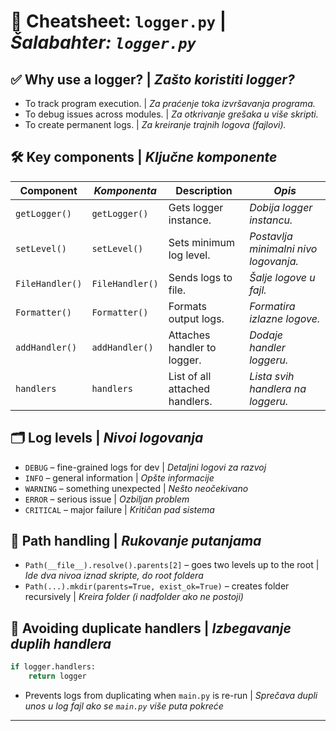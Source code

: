 # 📌 Cheatsheet: `logger.py` | _Šalabahter: `logger.py`_

## ✅ Why use a logger? | _Zašto koristiti logger?_

- To track program execution. | _Za praćenje toka izvršavanja programa._
- To debug issues across modules. | _Za otkrivanje grešaka u više skripti._
- To create permanent logs. | _Za kreiranje trajnih logova (fajlovi)._

## 🛠️ Key components | _Ključne komponente_

| Component       | _Komponenta_    | Description                    | _Opis_                                |
| --------------- | --------------- | ------------------------------ | ------------------------------------- |
| `getLogger()`   | `getLogger()`   | Gets logger instance.          | _Dobija logger instancu._             |
| `setLevel()`    | `setLevel()`    | Sets minimum log level.        | _Postavlja minimalni nivo logovanja._ |
| `FileHandler()` | `FileHandler()` | Sends logs to file.            | _Šalje logove u fajl._                |
| `Formatter()`   | `Formatter()`   | Formats output logs.           | _Formatira izlazne logove._           |
| `addHandler()`  | `addHandler()`  | Attaches handler to logger.    | _Dodaje handler loggeru._             |
| `handlers`      | `handlers`      | List of all attached handlers. | _Lista svih handlera na loggeru._     |

## 🗂️ Log levels | _Nivoi logovanja_

- `DEBUG` – fine-grained logs for dev | _Detaljni logovi za razvoj_
- `INFO` – general information | _Opšte informacije_
- `WARNING` – something unexpected | _Nešto neočekivano_
- `ERROR` – serious issue | _Ozbiljan problem_
- `CRITICAL` – major failure | _Kritičan pad sistema_

## 📁 Path handling | _Rukovanje putanjama_

- `Path(__file__).resolve().parents[2]` – goes two levels up to the root | _Ide dva nivoa iznad skripte, do root foldera_
- `Path(...).mkdir(parents=True, exist_ok=True)` – creates folder recursively | _Kreira folder (i nadfolder ako ne postoji)_

## 🚫 Avoiding duplicate handlers | _Izbegavanje duplih handlera_

```python
if logger.handlers:
    return logger
```

- Prevents logs from duplicating when `main.py` is re-run | _Sprečava dupli unos u log fajl ako se `main.py` više puta pokreće_

---
